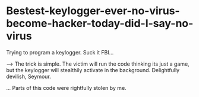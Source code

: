 # Bestest-keylogger-ever-no-virus-become-hacker-today-did-I-say-no-virus
Trying to program a keylogger. 
Suck it FBI...



--> The trick is simple. The victim will run the code thinking its just a game, but the keylogger will stealthily activate in the background. 
Delightfully devilish, Seymour.





... Parts of this code were rightfully stolen by me.
